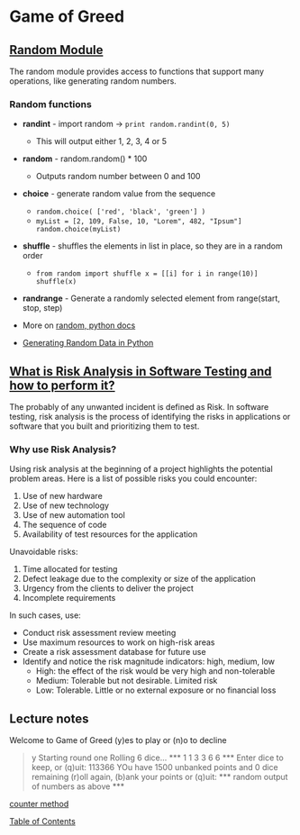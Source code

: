 # Game of Greed

## [Random Module](https://www.pythonforbeginners.com/random/how-to-use-the-random-module-in-python)
The random module provides access to functions that support many operations, like generating random numbers. 

### Random functions
- **randint** - import random -> `print random.randint(0, 5) `
  - This will output either 1, 2, 3, 4 or 5
- **random** - random.random() * 100
  - Outputs random number between 0 and 100
- **choice** - generate random value from the sequence 
  - `random.choice( ['red', 'black', 'green'] )`
  - `myList = [2, 109, False, 10, "Lorem", 482, "Ipsum"]
random.choice(myList)`
- **shuffle** - shuffles the elements in list in place, so they are in a random order
  - `from random import shuffle
x = [[i] for i in range(10)]
shuffle(x)`
- **randrange** - Generate a randomly selected element from range(start, stop, step)

- More on [random, python docs](https://docs.python.org/3/library/random.html)
- [Generating Random Data in Python](https://realpython.com/python-random/)


## [What is Risk Analysis in Software Testing and how to perform it?](https://www.edureka.co/blog/risk-analysis-in-software-testing/)
The probably of any unwanted incident is defined as Risk. In software testing, risk analysis is the process of identifying the risks in applications or software that you built and prioritizing them to test. 

### Why use Risk Analysis?
Using risk analysis at the beginning of a project highlights the potential problem areas. Here is a list of possible risks you could encounter:
1. Use of new hardware
2. Use of new technology
3. Use of new automation tool
4. The sequence of code
5. Availability of test resources for the application

Unavoidable risks:
1. Time allocated for testing
2. Defect leakage due to the complexity or size of the application
3. Urgency from the clients to deliver the project
4. Incomplete requirements

In such cases, use:
- Conduct risk assessment review meeting
- Use maximum resources to work on high-risk areas
- Create a risk assessment database for future use
- Identify and notice the risk magnitude indicators: high, medium, low
  - High: the effect of the risk would be very high and non-tolerable
  - Medium: Tolerable but not desirable. Limited risk
  - Low: Tolerable. Little or no external exposure or no financial loss

## Lecture notes

Welcome to Game of Greed
(y)es to play or (n)o to decline
> y
Starting round one
Rolling 6 dice...
*** 1 1 3 3 6 6 ***
Enter dice to keep, or (q)uit:
> 113366
YOu have 1500 unbanked points and 0 dice remaining
(r)oll again, (b)ank your points or (q)uit:
*** random output of numbers as above ***

[counter method](https://pymotw.com/3/collections/counter.html)

[Table of Contents](../README.md)

